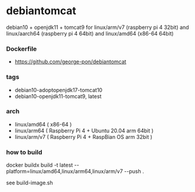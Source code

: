 # debiantomcat

debian10 + openjdk11 + tomcat9 for linux/arm/v7 (raspberry pi 4 32bit) and linux/aarch64 (raspberry pi 4 64bit) and linux/amd64 (x86-64 64bit)

### Dockerfile

* https://github.com/george-pon/debiantomcat

### tags

* debian10-adoptopenjdk17-tomcat10
* debian10-openjdk11-tomcat9, latest

### arch

* linux/amd64 ( x86-64 )
* linux/arm64 ( Raspberry Pi 4 + Ubuntu 20.04 arm 64bit )
* linux/arm/v7 ( Raspberry Pi 4 + RaspBian OS arm 32bit )

### how to build

docker buildx build -t latest --platform=linux/amd64,linux/arm64,linux/arm/v7 --push .

see build-image.sh


